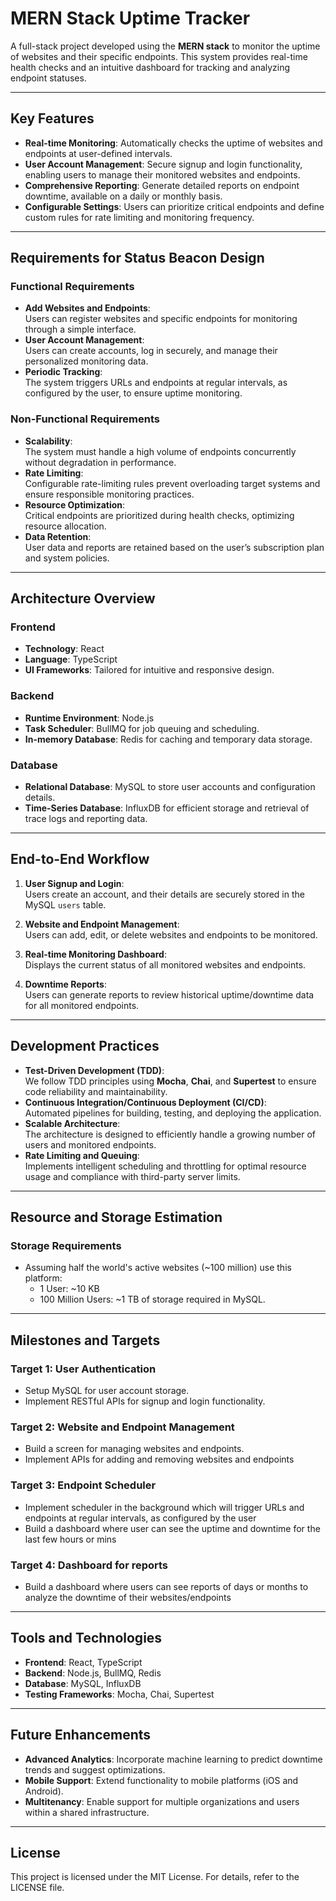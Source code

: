 # MERN Stack Uptime Tracker

A full-stack project developed using the **MERN stack** to monitor the uptime of websites and their specific endpoints. This system provides real-time health checks and an intuitive dashboard for tracking and analyzing endpoint statuses.

---

## Key Features

- **Real-time Monitoring**: Automatically checks the uptime of websites and endpoints at user-defined intervals.
- **User Account Management**: Secure signup and login functionality, enabling users to manage their monitored websites and endpoints.
- **Comprehensive Reporting**: Generate detailed reports on endpoint downtime, available on a daily or monthly basis.
- **Configurable Settings**: Users can prioritize critical endpoints and define custom rules for rate limiting and monitoring frequency.

---

## Requirements for Status Beacon Design

### Functional Requirements
- **Add Websites and Endpoints**:  
  Users can register websites and specific endpoints for monitoring through a simple interface.
- **User Account Management**:  
  Users can create accounts, log in securely, and manage their personalized monitoring data.
- **Periodic Tracking**:  
  The system triggers URLs and endpoints at regular intervals, as configured by the user, to ensure uptime monitoring.

### Non-Functional Requirements
- **Scalability**:  
  The system must handle a high volume of endpoints concurrently without degradation in performance.
- **Rate Limiting**:  
  Configurable rate-limiting rules prevent overloading target systems and ensure responsible monitoring practices.
- **Resource Optimization**:  
  Critical endpoints are prioritized during health checks, optimizing resource allocation.
- **Data Retention**:  
  User data and reports are retained based on the user’s subscription plan and system policies.

---

## Architecture Overview

### Frontend
- **Technology**: React
- **Language**: TypeScript
- **UI Frameworks**: Tailored for intuitive and responsive design.

### Backend
- **Runtime Environment**: Node.js
- **Task Scheduler**: BullMQ for job queuing and scheduling.
- **In-memory Database**: Redis for caching and temporary data storage.

### Database
- **Relational Database**: MySQL to store user accounts and configuration details.
- **Time-Series Database**: InfluxDB for efficient storage and retrieval of trace logs and reporting data.

---

## End-to-End Workflow

1. **User Signup and Login**:  
   Users create an account, and their details are securely stored in the MySQL `users` table.  
   
2. **Website and Endpoint Management**:  
   Users can add, edit, or delete websites and endpoints to be monitored.  

3. **Real-time Monitoring Dashboard**:  
   Displays the current status of all monitored websites and endpoints.  

4. **Downtime Reports**:  
   Users can generate reports to review historical uptime/downtime data for all monitored endpoints.

---

## Development Practices

- **Test-Driven Development (TDD)**:  
  We follow TDD principles using **Mocha**, **Chai**, and **Supertest** to ensure code reliability and maintainability.
- **Continuous Integration/Continuous Deployment (CI/CD)**:  
  Automated pipelines for building, testing, and deploying the application.
- **Scalable Architecture**:  
  The architecture is designed to efficiently handle a growing number of users and monitored endpoints.
- **Rate Limiting and Queuing**:  
  Implements intelligent scheduling and throttling for optimal resource usage and compliance with third-party server limits.

---

## Resource and Storage Estimation

### Storage Requirements
- Assuming half the world's active websites (~100 million) use this platform:
  - 1 User: ~10 KB
  - 100 Million Users: ~1 TB of storage required in MySQL.

---

## Milestones and Targets

### Target 1: User Authentication
- Setup MySQL for user account storage.
- Implement RESTful APIs for signup and login functionality.

### Target 2: Website and Endpoint Management
- Build a screen for managing websites and endpoints.
- Implement APIs for adding and removing websites and endpoints

### Target 3: Endpoint Scheduler
- Implement scheduler in the background which will trigger URLs and endpoints at regular intervals, as configured by the user
- Build a dashboard where user can see the uptime and downtime for the last few hours or mins

### Target 4: Dashboard for reports
- Build a dashboard where users can see reports of days or months to analyze the downtime of their websites/endpoints

---

## Tools and Technologies

- **Frontend**: React, TypeScript
- **Backend**: Node.js, BullMQ, Redis
- **Database**: MySQL, InfluxDB
- **Testing Frameworks**: Mocha, Chai, Supertest

---

## Future Enhancements

- **Advanced Analytics**: Incorporate machine learning to predict downtime trends and suggest optimizations.
- **Mobile Support**: Extend functionality to mobile platforms (iOS and Android).
- **Multitenancy**: Enable support for multiple organizations and users within a shared infrastructure.

---

## License

This project is licensed under the MIT License. For details, refer to the LICENSE file.

